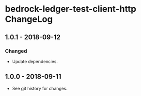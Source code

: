 # bedrock-ledger-test-client-http ChangeLog

## 1.0.1 - 2018-09-12

### Changed
- Update dependencies.

## 1.0.0 - 2018-09-11

- See git history for changes.
